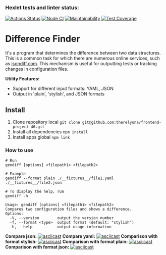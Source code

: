 ### Hexlet tests and linter status:
[![Actions Status](https://github.com/therelyona/frontend-project-46/actions/workflows/hexlet-check.yml/badge.svg)](https://github.com/therelyona/frontend-project-46/actions)
[![Node CI](https://github.com/therelyona/frontend-project-46/actions/workflows/node.js.yml/badge.svg)](https://github.com/therelyona/frontend-project-46/actions/workflows/node.js.yml)
[![Maintainability](https://api.codeclimate.com/v1/badges/a3e79b6d4d700ddafafc/maintainability)](https://codeclimate.com/github/therelyona/frontend-project-46/maintainability)
[![Test Coverage](https://api.codeclimate.com/v1/badges/a3e79b6d4d700ddafafc/test_coverage)](https://codeclimate.com/github/therelyona/frontend-project-46/test_coverage)

# Difference Finder

It's a program that determines the difference between two data structures. This is a common task for which there are numerous online services, such as [jsondiff.com](http://www.jsondiff.com/). This mechanism is useful for outputting tests or tracking changes in configuration files.

**Utility Features:**

- Support for different input formats: YAML, JSON
- Output in 'plain', 'stylish', and JSON formats

Install
-------------------

1. Clone repository local
`git clone git@github.com:therelyona/frontend-project-46.git`
2. Install all dependencies 
`npm install`
3. Install  apps global
`npm link`

### How to use
```
# Run
gendiff [options] <filepath1> <filepath2>

# Example
gendiff --format plain ./__fixtures__/file1.yaml ./__fixtures__/file2.json

# To display the help, run
gendiff -h

Usage: gendiff [options] <filepath1> <filepath2>
Compares two configuration files and shows a difference.
Options:
  -V, --version        output the version number
  -f, --format <type>  output format (default: "stylish")
  -h, --help           output usage information
```

**Compare json:**
[![asciicast](https://asciinema.org/a/28NcaNQj0f1lG9LmhDyp38v0d.svg)](https://asciinema.org/a/28NcaNQj0f1lG9LmhDyp38v0d)
**Compare yaml:**
[![asciicast](https://asciinema.org/a/xCzgR3Ohuui5OHoQknB0j36vg.svg)](https://asciinema.org/a/xCzgR3Ohuui5OHoQknB0j36vg)
**Comparison with format stylish:**
[![asciicast](https://asciinema.org/a/5XZFIlXZrMLttpobmjgWXuApE.svg)](https://asciinema.org/a/5XZFIlXZrMLttpobmjgWXuApE)
**Comparison with format plain:**
[![asciicast](https://asciinema.org/a/rbjXj4OXIbpq8sliOldlzJe8K.svg)](https://asciinema.org/a/rbjXj4OXIbpq8sliOldlzJe8K)
**Comparison with format json:**
[![asciicast](https://asciinema.org/a/7xyv7Epn2niicibFB8vnnyS0k.svg)](https://asciinema.org/a/7xyv7Epn2niicibFB8vnnyS0k)